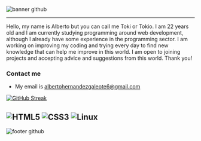 ![banner github](https://github.com/user-attachments/assets/9fdaaecb-43ac-4af4-9dd0-e07b7e9ede7f)




---
Hello, my name is Alberto but you can call me Toki or Tokio. I am 22 years old and I am currently studying programming around web development, although I already have some experience in the programming sector.
I am working on improving my coding and trying every day to find new knowledge that can help me improve in this world. I am open to joining projects and accepting advice and suggestions from this world. Thank you!

### Contact me
- My email is albertohernandezgaleote6@gmail.com

[![GitHub Streak](https://github-readme-streak-stats.herokuapp.com?user=TOKIO-V2&theme=gotham)](https://git.io/streak-stats)

![HTML5](https://img.shields.io/badge/HTML5-gray?style=plastic&logo=HTML5&logoColor=Black)
![CSS3](https://img.shields.io/badge/CSS3-gray?style=plastic&logo=CSS3&logoColor=blue)
![Linux](https://img.shields.io/badge/Linux-gray?style=plastic&logo=Linux&logoColor=black)
---
![footer github](https://github.com/user-attachments/assets/9fdaaecb-43ac-4af4-9dd0-e07b7e9ede7f)
